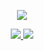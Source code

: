 <p align="center">
  <a href="https://github.com/CalmCenter">
   <img src="https://github-readme-stats.wasabeef.vercel.app/api?username=CalmCenter&show_icons=false&line_height=20&show_icons=false&theme=vue" />
  </a>
</p>

<p align="center">
  <a href="https://calmcenter.club/">
    <img src="https://img.shields.io/badge/🔥%20Android-Notes-brightness.svg" />
  </a>  
  <a href=https://github.com/CalmCenter>
    <img src="https://komarev.com/ghpvc/?username=CalmCenter&color=brightgreen" />
  </a>  
</p>
